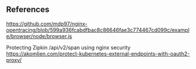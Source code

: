 


References
----
https://github.com/mdp97/nginx-opentracing/blob/599a936fcabdfbac8c86646fae3c774467cd099c/example/browser/node/browser.js

Protecting Zipkin /api/v2/span using nginx security 
https://akomljen.com/protect-kubernetes-external-endpoints-with-oauth2-proxy/
